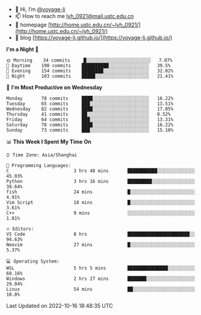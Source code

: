 - 👋 Hi, I’m [@voyage-li](https://github.com/voyage-li/)
- 📫 How to reach me [lyh_0921@mail.ustc.edu.cn](mailto:lyh_0921@mail.ustc.edu.cn)
- 👯 homepage [http://home.ustc.edu.cn/~lyh_0921/](http://home.ustc.edu.cn/~lyh_0921/)
- 🥤 blog [https://voyage-li.github.io/](https://voyage-li.github.io/)

<!--START_SECTION:waka-->
**I'm a Night 🦉** 

```text
🌞 Morning    34 commits     █░░░░░░░░░░░░░░░░░░░░░░░░   7.07% 
🌆 Daytime    190 commits    ██████████░░░░░░░░░░░░░░░   39.5% 
🌃 Evening    154 commits    ████████░░░░░░░░░░░░░░░░░   32.02% 
🌙 Night      103 commits    █████░░░░░░░░░░░░░░░░░░░░   21.41%

```
📅 **I'm Most Productive on Wednesday** 

```text
Monday       78 commits     ████░░░░░░░░░░░░░░░░░░░░░   16.22% 
Tuesday      65 commits     ███░░░░░░░░░░░░░░░░░░░░░░   13.51% 
Wednesday    82 commits     ████░░░░░░░░░░░░░░░░░░░░░   17.05% 
Thursday     41 commits     ██░░░░░░░░░░░░░░░░░░░░░░░   8.52% 
Friday       64 commits     ███░░░░░░░░░░░░░░░░░░░░░░   13.31% 
Saturday     78 commits     ████░░░░░░░░░░░░░░░░░░░░░   16.22% 
Sunday       73 commits     ███░░░░░░░░░░░░░░░░░░░░░░   15.18%

```


📊 **This Week I Spent My Time On** 

```text
⌚︎ Time Zone: Asia/Shanghai

💬 Programming Languages: 
C                        3 hrs 48 mins       ███████████░░░░░░░░░░░░░░   45.03% 
Python                   3 hrs 16 mins       █████████░░░░░░░░░░░░░░░░   38.64% 
fish                     24 mins             █░░░░░░░░░░░░░░░░░░░░░░░░   4.91% 
Vim Script               18 mins             █░░░░░░░░░░░░░░░░░░░░░░░░   3.61% 
C++                      9 mins              ░░░░░░░░░░░░░░░░░░░░░░░░░   1.81%

🔥 Editors: 
VS Code                  8 hrs               ███████████████████████░░   94.63% 
Neovim                   27 mins             █░░░░░░░░░░░░░░░░░░░░░░░░   5.37%

💻 Operating System: 
WSL                      5 hrs 5 mins        ███████████████░░░░░░░░░░   60.16% 
Windows                  2 hrs 27 mins       ███████░░░░░░░░░░░░░░░░░░   29.04% 
Linux                    54 mins             ██░░░░░░░░░░░░░░░░░░░░░░░   10.8%

```


 Last Updated on 2022-10-16 18:48:35 UTC
<!--END_SECTION:waka-->